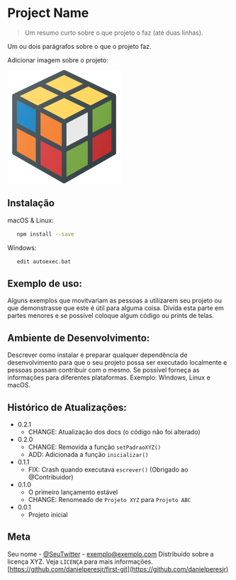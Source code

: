 # Project Name
> Um resumo curto sobre o que projeto o faz (até duas linhas).

 Um ou dois parágrafos sobre o que o projeto faz.

 Adicionar imagem sobre o projeto:

 ![cubo](cubo-magico.png)

 ## Instalação

 macOS & Linux:

 ```sh
    npm install --save
 ```

 Windows:

 ```sh
    edit autoexec.bat
 ```

 ## Exemplo de uso:

 Alguns exemplos que movitvariam as pessoas a utilizarem seu projeto ou que demonstrasse que este é útil para alguma coisa. Divida esta parte em partes menores e se possível coloque algum código ou prints de telas.

 ## Ambiente de Desenvolvimento:

 Descrever como instalar e preparar qualquer dependência de desenvolvimento para que o seu projeto possa ser executado localmente e pessoas possam contribuir com o mesmo. Se possível forneça as informações para diferentes plataformas. Exemplo: Windows, Linux e macOS.

 ## Histórico de Atualizações:

 * 0.2.1
    * CHANGE: Atualização dos docs (o código não foi alterado)
* 0.2.0
    * CHANGE: Removida a função `setPadraoXYZ()`
    * ADD: Adicionada a função `inicializar()`
* 0.1.1
    * FIX: Crash quando executava `escrever()` (Obrigado ao @Contribuidor)
* 0.1.0
    * O primeiro lançamento estável
    * CHANGE: Renomeado de `Projeto XYZ` para `Projeto ABC`
* 0.0.1
    * Projeto inicial

## Meta

Seu nome - [@SeuTwitter](https://twittwe.com/danielperesjr) - exemplo@exemplo.com
Distribuído sobre a licença XYZ. 
Veja `LICENÇA` para mais informações.
[https://github.com/danielperesjr/first-git](https://github.com/danielperesjr)